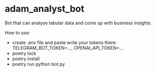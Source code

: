 # adam_analyst_bot
Bot that can analyse tabular data and come up with business insights.

How to use:
- create .env file and paste write your tokens there: TELEGRAM_BOT_TOKEN=..., OPENAI_API_TOKEN=...
- poetry lock
- poetry install
- poetry run python bot.py